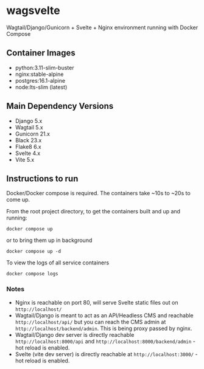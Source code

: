 # wagsvelte
Wagtail/Django/Gunicorn + Svelte + Nginx environment running with Docker Compose

## Container Images
- python:3.11-slim-buster
- nginx:stable-alpine
- postgres:16.1-alpine
- node:lts-slim  (latest)

## Main Dependency Versions
- Django 5.x
- Wagtail 5.x
- Gunicorn 21.x
- Black 23.x
- Flake8 6.x
- Svelte 4.x
- Vite 5.x

## Instructions to run
Docker/Docker compose is required. The containers take ~10s to ~20s to come up.

From the root project directory, to get the containers built and up and running:

```
docker compose up
```

or to bring them up in background
```
docker compose up -d
```

To view the logs of all service containers
```
docker compose logs
```

### Notes
- Nginx is reachable on port 80, will serve Svelte static files out on `http://localhost/`
- Wagtail/Django is meant to act as an API/Headless CMS and reachable `http://localhost/api/` but you can reach the CMS admin at `http://localhost/backend/admin`. This is being proxy passed by nginx.
- Wagtail/Django dev server is directly reachable `http://localhost:8000/api` and `http://localhost:8000/backend/admin` - hot reload is enabled.
- Svelte (vite dev server) is directly reachable at `http://localhost:3000/` - hot reload is enabled.
